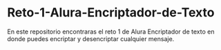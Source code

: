 # Reto-1-Alura-Encriptador-de-Texto
En este repositorio encontraras el reto 1 de Alura Encriptador de texto en donde puedes encriptar y desencriptar cualquier mensaje.
